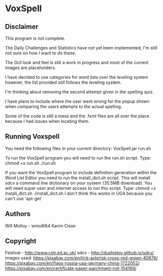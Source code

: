 # VoxSpell



Disclaimer
----------
This program is not complete.

The Daily Challenges and Statistics have not yet been implemented,
I'm still not sure on how I want to do these.

The GUI look and feel is still a work in progress and most of the 
current images are placeholders.

I have decided to use categories for word lists over the leveling system however,
the list provided still follows the leveling system.

I'm thinking about removing the second attempt given in the spelling quiz.

I have plans to include where the user went wrong for the popup shown
when comparing the users attempts to the actual spelling. 

Some of the code is still a mess and the .fxml files are all over the place
because I had issues when locating them.



Running Voxspell
----------------

You need the following files in your current directory:
	VoxSpell.jar 
	run.sh

To run the VoxSpell program you will need to run the run.sh script. 
Type:
	chmod +x run.sh
	./run.sh

	
If you want the VoxSpell program to include definition generation within the
Word List Editor you need to run the install_dict.sh script. 
This will install sdcv a command line dictionary on your system (35.5MB download).
You will need super user and internet access to run this script. 
Type:
	chmod +x install_dict.sh
	./install_dict.sh
I don't think this works in UG4 because you can't use 'apt-get'



Authors
-------
Will Molloy - wmol664
Karim Cisse



Copyright
---------
Festival - http://www.cstr.ed.ac.uk/
sdcv - http://dushistov.github.io/sdcv/
images used:
https://pixabay.com/en/tick-asterisk-cross-red-green-40678/
https://pixabay.com/en/flags-russia-usa-germany-china-1722052/
https://pixabay.com/en/certificate-paper-parchment-roll-154169/

